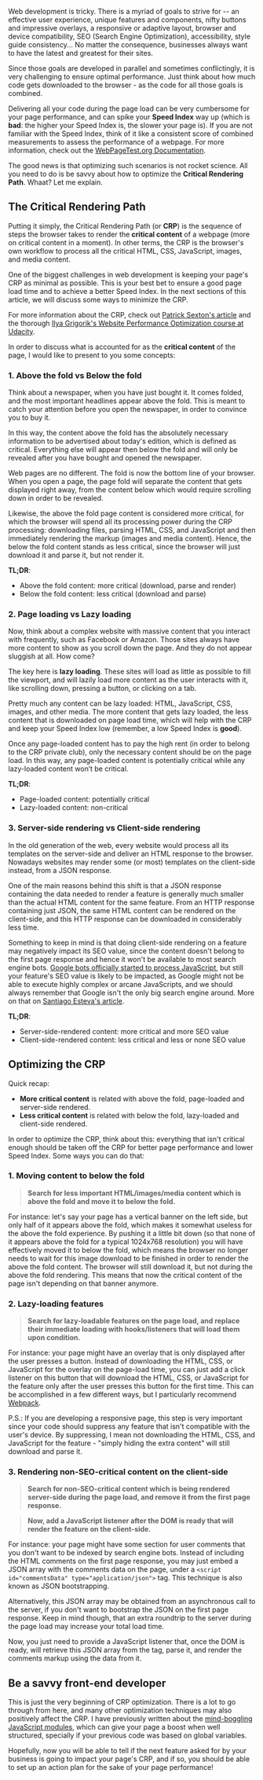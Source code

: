 Web development is tricky. There is a myriad of goals to strive for -- an effective user experience, unique features and components, nifty buttons and impressive overlays, a responsive or adaptive layout, browser and device compatibility, SEO (Search Engine Optimization), accessibility, style guide consistency... No matter the consequence, businesses always want to have the latest and greatest for their sites. 

Since those goals are developed in parallel and sometimes conflictingly, it is very challenging to ensure optimal performance. Just think about how much code gets downloaded to the browser - as the code for all those goals is combined.

Delivering all your code during the page load can be very cumbersome for your page performance, and can spike your **Speed Index** way up (which is **bad**: the higher your Speed Index is, the slower your page is). If you are not familiar with the Speed Index, think of it like a consistent score of combined measurements to assess the performance of a webpage. For more information, check out the [WebPageTest.org Documentation](https://sites.google.com/a/webpagetest.org/docs/using-webpagetest/metrics/speed-index).

The good news is that optimizing such scenarios is not rocket science. All you need to do is be savvy about how to optimize the **Critical Rendering Path**. Whaat? Let me explain.

## The Critical Rendering Path

Putting it simply, the Critical Rendering Path (or **CRP**) is the sequence of steps the browser takes to render the **critical content** of a webpage (more on critical content in a moment). In other terms, the CRP is the browser's own workflow to process all the critical HTML, CSS, JavaScript, images, and media content.

One of the biggest challenges in web development is keeping your page's CRP as minimal as possible. This is your best bet to ensure a good page load time and to achieve a better Speed Index. In the next sections of this article, we will discuss some ways to minimize the CRP.

For more information about the CRP, check out [Patrick Sexton's article](https://www.feedthebot.com/pagespeed/critical-render-path.html) and the thorough [Ilya Grigorik's Website Performance Optimization course at Udacity](https://www.udacity.com/course/website-performance-optimization--ud884).

In order to discuss what is accounted for as the **critical content** of the page, I would like to present to you some concepts:

### 1. Above the fold vs Below the fold

Think about a newspaper, when you have just bought it. It comes folded, and the most important headlines appear above the fold. This is meant to catch your attention before you open the newspaper, in order to convince you to buy it.

In this way, the content above the fold has the absolutely necessary information to be advertised about today's edition, which is defined as critical. Everything else will appear then below the fold and will only be revealed after you have bought and opened the newspaper.

Web pages are no different. The fold is now the bottom line of your browser. When you open a page, the page fold will separate the content that gets displayed right away, from the content below which would require scrolling down in order to be revealed.

Likewise, the above the fold page content is considered more critical, for which the browser will spend all its processing power during the CRP processing: downloading files, parsing HTML, CSS, and JavaScript and then immediately rendering the markup (images and media content). Hence, the below the fold content stands as less critical, since the browser will just download it and parse it, but not render it.

**TL;DR**:

  - Above the fold content: more critical (download, parse and render)
  - Below the fold content: less critical (download and parse)

### 2. Page loading vs Lazy loading

Now, think about a complex website with massive content that you interact with frequently, such as Facebook or Amazon. Those sites always have more content to show as you scroll down the page. And they do not appear sluggish at all. How come?

The key here is **lazy loading**. These sites will load as little as possible to fill the viewport, and will lazily load more content as the user interacts with it, like scrolling down, pressing a button, or clicking on a tab.

Pretty much any content can be lazy loaded: HTML, JavaScript, CSS, images, and other media. The more content that gets lazy loaded, the less content that is downloaded on page load time, which will help with the CRP and keep your Speed Index low (remember, a low Speed Index is **good**).

Once any page-loaded content has to pay the high rent (in order to belong to the CRP private club), only the necessary content should be on the page load. In this way, any page-loaded content is potentially critical while any lazy-loaded content won’t be critical.

**TL;DR**:

  - Page-loaded content: potentially critical
  - Lazy-loaded content: non-critical

### 3. Server-side rendering vs Client-side rendering

In the old generation of the web, every website would process all its templates on the server-side and deliver an HTML response to the browser. Nowadays websites may render some (or most) templates on the client-side instead, from a JSON response.

One of the main reasons behind this shift is that a JSON response containing the data needed to render a feature is generally much smaller than the actual HTML content for the same feature. From an HTTP response containing just JSON, the same HTML content can be rendered on the client-side, and this HTTP response can be downloaded in considerably less time.

Something to keep in mind is that doing client-side rendering on a feature may negatively impact its SEO value, since the content doesn't belong to the first page response and hence it won't be available to most search engine bots. [Google bots officially started to process JavaScript](http://googlewebmastercentral.blogspot.com/2014/05/understanding-web-pages-better.html),  but still your feature's SEO value is likely to be impacted, as  Google might not be able to execute highly complex or arcane JavaScripts, and we should always remember that Google isn't the only big search engine around. More on that on [Santiago Esteva's article](http://ng-learn.org/2014/05/SEO-Google-crawl-JavaScript).

**TL;DR**:

  - Server-side-rendered content: more critical and more SEO value
  - Client-side-rendered content: less critical and less or none SEO value

## Optimizing the CRP

Quick recap: 

- **More critical content** is related with above the fold, page-loaded and server-side rendered. 
- **Less critical content** is related with below the fold, lazy-loaded and client-side rendered. 

In order to optimize the CRP, think about this: everything that isn't critical enough should be taken off the CRP for better page performance and lower Speed Index. Some ways you can do that:

### 1. Moving content to below the fold

 > **Search for less important HTML/images/media content which is above the fold and move it to below the fold.**

For instance: let's say your page has a vertical banner on the left side, but only half of it appears above the fold, which makes it somewhat useless for the above the fold experience. By pushing it a little bit down (so that none of it appears above the fold for a typical 1024x768 resolution) you will have effectively moved it to below the fold, which means the browser no longer needs to wait for this image download to be finished in order to render the above the fold content. The browser will still download it, but not during the above the fold rendering. This means that now the critical content of the page isn't depending on that banner anymore.

### 2. Lazy-loading features

 > **Search for lazy-loadable features on the page load, and replace their immediate loading with hooks/listeners that will load them upon condition.**

For instance: your page might have an overlay that is only displayed after the user presses a button. Instead of downloading the HTML, CSS, or JavaScript for the overlay on the page-load time, you can just add a click listener on this button that will download the HTML, CSS, or JavaScript for the feature only after the user presses this button for the first time. This can be accomplished in a few different ways, but I particularly recommend [Webpack](http://webpack.github.io).

P.S.: If you are developing a responsive page, this step is very important since your code should suppress any feature that isn't compatible with the user's device. By suppressing, I mean not downloading the HTML, CSS, and JavaScript for the feature - "simply hiding the extra content" will still download and parse it.

### 3. Rendering non-SEO-critical content on the client-side

 > **Search for non-SEO-critical content which is being rendered server-side during the page load, and remove it from the first page response.**
 
 > **Now, add a JavaScript listener after the DOM is ready that will render the feature on the client-side.**

For instance: your page might have some section for user comments that you don't want to be indexed by search engine bots. Instead of including the HTML comments on the first page response, you may just embed a JSON array with the comments data on the page, under a ```<script id="commentsData" type="application/json">``` tag. This technique is also known as JSON bootstrapping.

Alternatively, this JSON array may be obtained from an asynchronous call to the server, if you don't want to bootstrap the JSON on the first page response. Keep in mind though, that an extra roundtrip to the server during the page load may increase your total load time.

Now, you just need to provide a JavaScript listener that, once the DOM is ready, will retrieve this JSON array from the tag, parse it, and render the comments markup using the data from it.

## Be a savvy front-end developer

This is just the very beginning of CRP optimization. There is a lot to go through from here, and many other optimization techniques may also positively affect the CRP. I have previously written about the [mind-boggling JavaScript modules](https://www.airpair.com/javascript/posts/the-mind-boggling-universe-of-javascript-modules), which can give your page a boost when well structured, specially if your previous code was based on global variables.

Hopefully, now you will be able to tell if the next feature asked for by your business is going to impact your page's CRP, and if so, you should be able to set up an action plan for the sake of your page performance!
